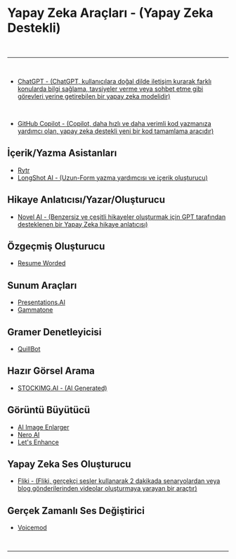 # Yapay Zeka Araçları - (Yapay Zeka Destekli)

<br>

---

<br>

- [ChatGPT - (ChatGPT, kullanıcılara doğal dilde iletişim kurarak farklı konularda bilgi sağlama, tavsiyeler verme veya sohbet etme gibi görevleri yerine getirebilen bir yapay zeka modelidir)](https://openai.com/blog/chatgpt)

<br>

- [GitHub Copilot - (Copilot, daha hızlı ve daha verimli kod yazmanıza yardımcı olan, yapay zeka destekli yeni bir kod tamamlama aracıdır)](https://github.com/features/copilot/)

## İçerik/Yazma Asistanları

- [Rytr](https://rytr.me/)
- [LongShot AI - (Uzun-Form yazma yardımcısı ve içerik oluşturucu)](https://longshot.ai/)

## Hikaye Anlatıcısı/Yazar/Oluşturucu

- [Novel AI - (Benzersiz ve çeşitli hikayeler oluşturmak için GPT tarafından desteklenen bir Yapay Zeka hikaye anlatıcısı)](https://novelai.net/)

## Özgeçmiş Oluşturucu

- [Resume Worded](https://resumeworded.com/)

## Sunum Araçları

- [Presentations.AI](https://www.presentations.ai/)
- [Gammatone](https://gamma.app/)

## Gramer Denetleyicisi

- [QuillBot](https://quillbot.com/)

## Hazır Görsel Arama

- [STOCKIMG.AI - (AI Generated)](https://stockimg.ai/)

## Görüntü Büyütücü

- [AI Image Enlarger](https://imglarger.com/)
- [Nero AI](https://ai.nero.com/)
- [Let's Enhance](https://letsenhance.io/)

## Yapay Zeka Ses Oluşturucu

- [Fliki - (Fliki, gerçekçi sesler kullanarak 2 dakikada senaryolardan veya blog gönderilerinden videolar oluşturmaya yarayan bir araçtır)](https://fliki.ai/)

## Gerçek Zamanlı Ses Değiştirici

- [Voicemod](https://www.voicemod.net/)

<br>

---
